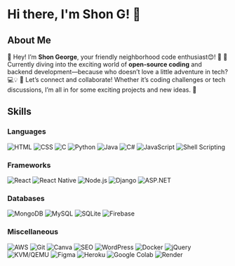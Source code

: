 
# Hi there, I'm Shon G! 👋

## About Me

👋 Hey! I’m **Shon George**, your friendly neighborhood code enthusiast😊! 🌟
🚀 Currently diving into the exciting world of **open-source coding** and backend development—because who doesn’t love a little adventure in tech? 💻💡 
🎉 Let’s connect and collaborate! Whether it’s coding challenges or tech discussions, I’m all in for some exciting projects and new ideas. 🌈


## Skills

### Languages
![HTML](https://img.shields.io/badge/-HTML-black?style=flat&logo=html5)
![CSS](https://img.shields.io/badge/-CSS-black?style=flat&logo=css3)
![C](https://img.shields.io/badge/-C-black?style=flat&logo=c)
![Python](https://img.shields.io/badge/-Python-black?style=flat&logo=python)
![Java](https://img.shields.io/badge/-Java-black?style=flat&logo=java)
![C#](https://img.shields.io/badge/-C%23-black?style=flat&logo=csharp)
![JavaScript](https://img.shields.io/badge/-JavaScript-black?style=flat&logo=javascript)
![Shell Scripting](https://img.shields.io/badge/-Shell_Scripting-black?style=flat&logo=gnu-bash)

### Frameworks
![React](https://img.shields.io/badge/-React-black?style=flat&logo=react)
![React Native](https://img.shields.io/badge/-React_Native-black?style=flat&logo=reactnative)
![Node.js](https://img.shields.io/badge/-Node.js-black?style=flat&logo=node.js)
![Django](https://img.shields.io/badge/-Django-black?style=flat&logo=django)
![ASP.NET](https://img.shields.io/badge/-ASP.NET-black?style=flat&logo=aspdotnet)

### Databases
![MongoDB](https://img.shields.io/badge/-MongoDB-black?style=flat&logo=mongodb)
![MySQL](https://img.shields.io/badge/-MySQL-black?style=flat&logo=mysql)
![SQLite](https://img.shields.io/badge/-SQLite-black?style=flat&logo=sqlite)
![Firebase](https://img.shields.io/badge/-Firebase-black?style=flat&logo=firebase)

### Miscellaneous
![AWS](https://img.shields.io/badge/-AWS-black?style=flat&logo=amazon-aws)
![Git](https://img.shields.io/badge/-Git-black?style=flat&logo=git)
![Canva](https://img.shields.io/badge/-Canva-black?style=flat&logo=canva)
![SEO](https://img.shields.io/badge/-SEO-black?style=flat&logo=searchengin)
![WordPress](https://img.shields.io/badge/-WordPress-black?style=flat&logo=wordpress)
![Docker](https://img.shields.io/badge/-Docker-black?style=flat&logo=docker)
![jQuery](https://img.shields.io/badge/-jQuery-black?style=flat&logo=jquery)
![KVM/QEMU](https://img.shields.io/badge/-KVM/QEMU-black?style=flat&logo=virtualbox)
![Figma](https://img.shields.io/badge/-Figma-black?style=flat&logo=figma)
![Heroku](https://img.shields.io/badge/-Heroku-black?style=flat&logo=heroku)
![Google Colab](https://img.shields.io/badge/-Google_Colab-black?style=flat&logo=googlecolab)
![Render](https://img.shields.io/badge/-Render-black?style=flat&logo=render)

<!--
## Projects
- [Project 1](https://github.com/username/project1): Description of project 1.
- [Project 2](https://github.com/username/project2): Description of project 2.

## Profile Views
![Profile views](https://camo.githubusercontent.com/1c54f29e5a0b40114ab64db73e58c4ca9bfa6cbff327f7aeb220f4de6d5b9c3e/68747470733a2f2f636f6465736e616d652e636f6d2f73756e696e69747572616c70726f6a6563742e6a736f6e)

## Connect with Me
- [LinkedIn](https://www.linkedin.com/in/yourprofile)
- [Portfolio](https://yourportfolio.com)

-->

